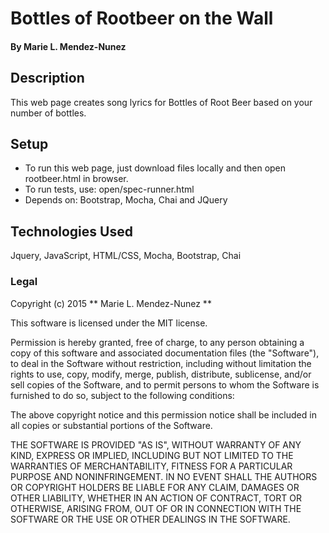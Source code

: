 # Bottles of Rootbeer on the Wall

#### By Marie L. Mendez-Nunez

## Description
This web page creates song lyrics for Bottles of Root Beer based on your number of bottles.

## Setup
* To run this web page, just download files locally and then open rootbeer.html in browser.
* To run tests, use: open/spec-runner.html
* Depends on: Bootstrap, Mocha, Chai and JQuery

## Technologies Used

Jquery, JavaScript, HTML/CSS, Mocha, Bootstrap, Chai

### Legal

Copyright (c) 2015 ** Marie L. Mendez-Nunez **

This software is licensed under the MIT license.

Permission is hereby granted, free of charge, to any person obtaining a copy
of this software and associated documentation files (the "Software"), to deal
in the Software without restriction, including without limitation the rights
to use, copy, modify, merge, publish, distribute, sublicense, and/or sell
copies of the Software, and to permit persons to whom the Software is
furnished to do so, subject to the following conditions:

The above copyright notice and this permission notice shall be included in
all copies or substantial portions of the Software.

THE SOFTWARE IS PROVIDED "AS IS", WITHOUT WARRANTY OF ANY KIND, EXPRESS OR
IMPLIED, INCLUDING BUT NOT LIMITED TO THE WARRANTIES OF MERCHANTABILITY,
FITNESS FOR A PARTICULAR PURPOSE AND NONINFRINGEMENT. IN NO EVENT SHALL THE
AUTHORS OR COPYRIGHT HOLDERS BE LIABLE FOR ANY CLAIM, DAMAGES OR OTHER
LIABILITY, WHETHER IN AN ACTION OF CONTRACT, TORT OR OTHERWISE, ARISING FROM,
OUT OF OR IN CONNECTION WITH THE SOFTWARE OR THE USE OR OTHER DEALINGS IN
THE SOFTWARE.
